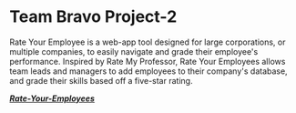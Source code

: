 # Team Bravo Project-2
Rate Your Employee is a web-app tool designed for large corporations, or multiple companies, to easily navigate and grade their employee's performance. Inspired by Rate My Professor, Rate Your Employees allows team leads and managers to add employees to their company's database, and grade their skills based off a five-star rating. 

**_[Rate-Your-Employees](https://rateyouremployee.herokuapp.com/)_**
